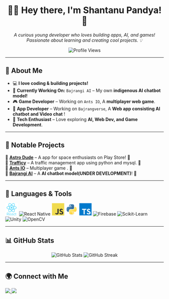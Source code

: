 <h1 align="center">👨‍💻 Hey there, I'm Shantanu Pandya! 🚀</h1>

<p align="center">
  <i>A curious young developer who loves building apps, AI, and games! Passionate about learning and creating cool projects. 💡</i>
</p>

<p align="center">
  <img src="https://komarev.com/ghpvc/?username=programmer-develops&label=Profile%20views&color=0e75b6&style=flat" alt="Profile Views" />
</p>

---

## 🚀 About Me  
- 💻 **I love coding & building projects!**  
- 🧠 **Currently Working On:** `Bajrangi AI` – My own **indigenous AI chatbot model!**  
- 🎮 **Game Developer** – Working on `Ants IO`, A **multiplayer web game**.  
- 📱 **App Developer** – Working on `Bajrangverse`, A **Web app consisting AI chatbot and Video chat** !  
- 🚀 **Tech Enthusiast** – Love exploring **AI, Web Dev, and Game Development**.  

---

## 🌟 Notable Projects  
📌 **[Astro Dude](https://github.com/Programmer-Develops/astro-dude)** – A app for space enthusiasts on Play Store! 🚀  
📌 **[Trafficy](https://github.com/Programmer-Develops/trafficy)** – A traffic management app using python and mysql. 🚦  
📌 **[Ants IO](https://github.com/Programmer-Develops/ants-io)** – Multiplayer game . 🐜  
📌 **[Bajrangi AI](https://github.com/Programmer-Develops/bajrangi-ai)** – A **AI chatbot model(UNDER DEVELOPMENT)**! 🤖  

---

## 🔧 Languages & Tools  

<p align="left">
  <img src="https://raw.githubusercontent.com/devicons/devicon/master/icons/react/react-original-wordmark.svg" alt="React" width="40" height="40"/>
  <img src="https://reactnative.dev/img/header_logo.svg" alt="React Native" width="40" height="40"/>
  <img src="https://raw.githubusercontent.com/devicons/devicon/master/icons/javascript/javascript-original.svg" alt="JavaScript" width="40" height="40"/>
  <img src="https://raw.githubusercontent.com/devicons/devicon/master/icons/python/python-original.svg" alt="Python" width="40" height="40"/>
  <img src="https://raw.githubusercontent.com/devicons/devicon/master/icons/typescript/typescript-original.svg" alt="TypeScript" width="40" height="40"/>
  <img src="https://www.vectorlogo.zone/logos/firebase/firebase-icon.svg" alt="Firebase" width="40" height="40"/>
  <img src="https://upload.wikimedia.org/wikipedia/commons/0/05/Scikit_learn_logo_small.svg" alt="Scikit-Learn" width="40" height="40"/>
  <img src="https://www.vectorlogo.zone/logos/unity3d/unity3d-icon.svg" alt="Unity" width="40" height="40"/>
  <img src="https://www.vectorlogo.zone/logos/opencv/opencv-icon.svg" alt="OpenCV" width="40" height="40"/>
</p>

---

## 📊 GitHub Stats  

<p align="center">
  <img src="https://github-readme-stats.vercel.app/api?username=programmer-develops&show_icons=true&theme=radical" width="48%" alt="GitHub Stats"/>
  <img src="https://github-readme-streak-stats.herokuapp.com/?user=programmer-develops&theme=radical" width="48%" alt="GitHub Streak"/>
</p>

---

## 🌍 Connect with Me  

<p align="left">
  <a href="https://www.youtube.com/channel/uc731wgcuhlwfpmqgg1h5pla" target="blank">
    <img src="https://img.shields.io/badge/YouTube-FF0000?style=for-the-badge&logo=youtube&logoColor=white"/>
  </a>
  <a href="https://discord.gg/Jzk2QEVpDn" target="blank">
    <img src="https://img.shields.io/badge/Discord-7289DA?style=for-the-badge&logo=discord&logoColor=white"/>
  </a>
</p>
